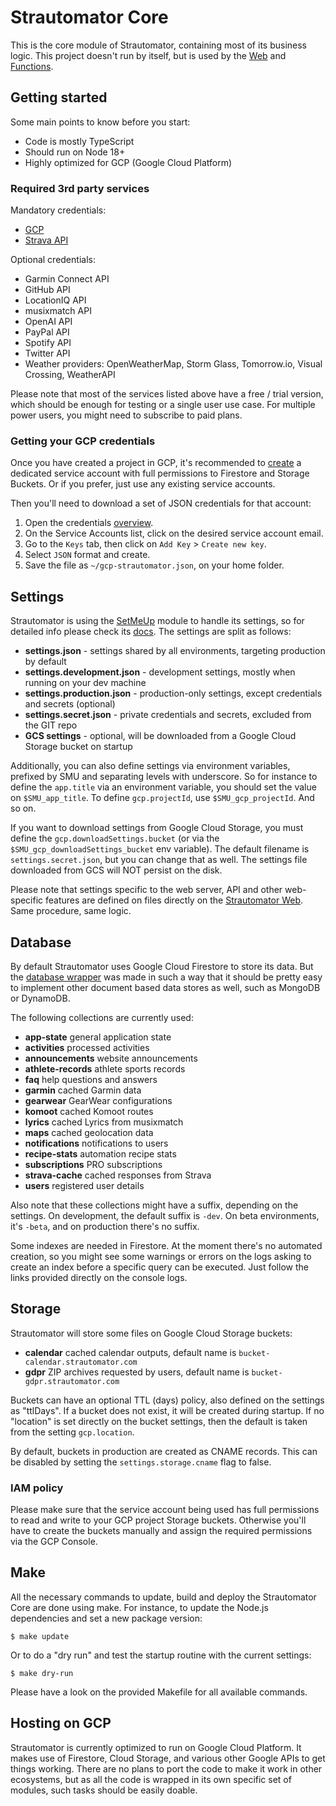 # Strautomator Core

This is the core module of Strautomator, containing most of its business logic. This project doesn't run by itself, but is used by the [Web](https://github.com/strautomator/web) and [Functions](https://github.com/strautomator/functions).

## Getting started

Some main points to know before you start:

-   Code is mostly TypeScript
-   Should run on Node 18+
-   Highly optimized for GCP (Google Cloud Platform)

### Required 3rd party services

Mandatory credentials:

-   [GCP](https://console.cloud.google.com/apis/credentials)
-   [Strava API](https://www.strava.com/settings/api)

Optional credentials:

-   Garmin Connect API
-   GitHub API
-   LocationIQ API
-   musixmatch API
-   OpenAI API
-   PayPal API
-   Spotify API
-   Twitter API
-   Weather providers: OpenWeatherMap, Storm Glass, Tomorrow.io, Visual Crossing, WeatherAPI

Please note that most of the services listed above have a free / trial version, which should be enough for testing or a single user use case. For multiple power users, you might need to subscribe to paid plans.

### Getting your GCP credentials

Once you have created a project in GCP, it's recommended to [create](https://console.cloud.google.com/iam-admin/serviceaccounts/create) a dedicated service account with full permissions to Firestore and Storage Buckets. Or if you prefer, just use any existing service accounts.

Then you'll need to download a set of JSON credentials for that account:

1. Open the credentials [overview](https://console.cloud.google.com/apis/credentials).
2. On the Service Accounts list, click on the desired service account email.
3. Go to the `Keys` tab, then click on `Add Key` > `Create new key`.
4. Select `JSON` format and create.
5. Save the file as `~/gcp-strautomator.json`, on your home folder.

## Settings

Strautomator is using the [SetMeUp](https://github.com/igoramadas/setmeup) module to handle its settings, so for detailed info please check its [docs](https://setmeup.devv.com). The settings are split as follows:

-   **settings.json** - settings shared by all environments, targeting production by default
-   **settings.development.json** - development settings, mostly when running on your dev machine
-   **settings.production.json** - production-only settings, except credentials and secrets (optional)
-   **settings.secret.json** - private credentials and secrets, excluded from the GIT repo
-   **GCS settings** - optional, will be downloaded from a Google Cloud Storage bucket on startup

Additionally, you can also define settings via environment variables, prefixed by SMU and separating levels with underscore. So for instance to define the `app.title` via an environment variable, you should set the value on `$SMU_app_title`. To define `gcp.projectId`, use `$SMU_gcp_projectId`. And so on.

If you want to download settings from Google Cloud Storage, you must define the `gcp.downloadSettings.bucket` (or via the `$SMU_gcp_downloadSettings_bucket` env variable). The default filename is `settings.secret.json`, but you can change that as well. The settings file downloaded from GCS will NOT persist on the disk.

Please note that settings specific to the web server, API and other web-specific features are defined on files directly on the [Strautomator Web](https://github.com/strautomator/web). Same procedure, same logic.

## Database

By default Strautomator uses Google Cloud Firestore to store its data. But the [database wrapper](https://github.com/strautomator/core/blob/master/src/database/index.ts) was made in such a way that it should be pretty easy to implement other document based data stores as well, such as MongoDB or DynamoDB.

The following collections are currently used:

-   **app-state** general application state
-   **activities** processed activities
-   **announcements** website announcements
-   **athlete-records** athlete sports records
-   **faq** help questions and answers
-   **garmin** cached Garmin data
-   **gearwear** GearWear configurations
-   **komoot** cached Komoot routes
-   **lyrics** cached Lyrics from musixmatch
-   **maps** cached geolocation data
-   **notifications** notifications to users
-   **recipe-stats** automation recipe stats
-   **subscriptions** PRO subscriptions
-   **strava-cache** cached responses from Strava
-   **users** registered user details

Also note that these collections might have a suffix, depending on the settings. On development, the default suffix is `-dev`. On beta environments, it's `-beta`, and on production there's no suffix.

Some indexes are needed in Firestore. At the moment there's no automated creation, so you might see some warnings or errors on the logs asking to create an index before a specific query can be executed. Just follow the links provided directly on the console logs.

## Storage

Strautomator will store some files on Google Cloud Storage buckets:

-   **calendar** cached calendar outputs, default name is `bucket-calendar.strautomator.com`
-   **gdpr** ZIP archives requested by users, default name is `bucket-gdpr.strautomator.com`

Buckets can have an optional TTL (days) policy, also defined on the settings as "ttlDays". If a bucket does not exist, it will be created during startup. If no "location" is set directly on the bucket settings, then the default is taken from the setting `gcp.location`.

By default, buckets in production are created as CNAME records. This can be disabled by setting the `settings.storage.cname` flag to false.

### IAM policy

Please make sure that the service account being used has full permissions to read and write to your GCP project Storage buckets. Otherwise you'll have to create the buckets manually and assign the required permissions via the GCP Console.

## Make

All the necessary commands to update, build and deploy the Strautomator Core are done using make. For instance, to update the Node.js dependencies and set a new package version:

    $ make update

Or to do a "dry run" and test the startup routine with the current settings:

    $ make dry-run

Please have a look on the provided Makefile for all available commands.

## Hosting on GCP

Strautomator is currently optimized to run on Google Cloud Platform. It makes use of Firestore, Cloud Storage, and various other Google APIs to get things working. There are no plans to port the code to make it work in other ecosystems, but as all the code is wrapped in its own specific set of modules, such tasks should be easily doable.
